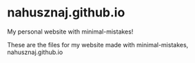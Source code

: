 # nahusznaj.github.io

My personal website with minimal-mistakes!

These are the files for my website made with minimal-mistakes, nahusznaj.github.io
